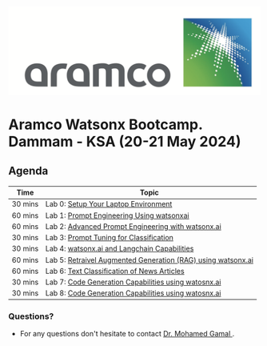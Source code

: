 ![screenshot](./images/aramco.png)
# Aramco Watsonx Bootcamp. Dammam - KSA (20-21 May 2024)
## Agenda


| **Time**        | **Topic**                                                                                                                             |
|-----------------|---------------------------------------------------------------------------------------------------------------------------------------|
| 30 mins  | Lab 0: [Setup Your Laptop Environment](./self-guided-labs/Day-1/lab-0-laptop-environment-setup)                                     |  
| 60 mins  | Lab 1: [Prompt Engineering Using watsonxai](./self-guided-labs/Day-1/lab-01-Prompt-engineering-using-watsonxai-Prompt-Builder)                                     |
| 60 mins  | Lab 2: [Advanced Prompt Engineering with watsonx.ai](./self-guided-labs/Day-1/lab-02-Advanced-Prompt-Engineering-with-watsonx-ai.ai)                         |  
| 30 mins  | Lab 3: [Prompt Tuning for Classification](./self-guided-labs/Day-1/lab-03-Prompt-Tuning-for-Classification%20%20) |                 | 
| 30 mins  | Lab 4: [watsonx.ai and Langchain Capabilities](./self-guided-labs/Day-2/lab-04-watsonxai-and-Langchain-Capabilities)                                     |  
| 60 mins  | Lab 5: [Retraivel Augmented Generation (RAG) using watsonx.ai](./self-guided-labs/Day-2/lab-05-Retrieval-Augmented-Generation-RAG-usecase-using-watsonxai%20)      |  
| 60 mins  | Lab 6: [Text Classification of News Articles](./self-guided-labs/Day-2/lab-06%20Introduction%20to%20RAG%20with%20Discovery.ipynb%20)             |
| 30 mins  | Lab 7: [Code Generation Capabilities using watosnx.ai](./self-guided-labs/Day-2/lab-07-Text-Classification-Using-watsonai)             |
| 30 mins  | Lab 8: [Code Generation Capabilities using watosnx.ai](./self-guided-labs/Day-2/lab-08-Code-Generation-Capabilities-watsonxai%20)             |



### Questions?
- For any questions don't hesitate to contact [Dr. Mohamed Gamal ](mailto:mohamed.gamal@ibm.com).

